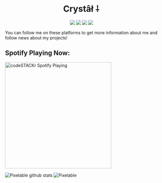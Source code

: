 <h1 align="center">Crystâł ⸸</h1>

<p align="center">
 <a href="https://discord.com/users/280370083304308736" target"blank_"><img src="https://img.shields.io/badge/Discord%20-7289DA.svg?&style=for-the-badge&logo=discord&logoColor=white"></a>
  <a href="https://www.github.com/Lofiwins" target"blank_"><img src="https://img.shields.io/badge/GitHub%20-191717.svg?&style=for-the-badge&logo=github&logoColor=white"></a>
  <a href="https://open.spotify.com/user/	1fjep2c4mzvksxizhhdm1xsfn" target"blank_"><img src="https://img.shields.io/badge/Spotify%20-1ed760.svg?&style=for-the-badge&logo=spotify&logoColor=white"></a>
 <a href="https://www.instagram.com/emiray1933" target"blank_"><img src="https://img.shields.io/badge/INSTAGRAM%20-DC3175.svg?&style=for-the-badge&logo=instagram&logoColor=white"></a>
 
You can follow me on these platforms to get more information about me and follow news about my projects!


## Spotify Playing Now:

[<img src="https://now-playing-codestackr.vercel.app/api/spotify-playing" alt="codeSTACKr Spotify Playing" width="350" />](https://open.spotify.com/user/1fjep2c4mzvksxizhhdm1xsfn)

![Pixelable github stats](https://github-readme-stats.vercel.app/api?username=lofiwins&count_private=true&show_icons=true&theme=dark&hide_border=true&include_all_commits=true)
![Pixelable](https://github-readme-stats.vercel.app/api/top-langs/?username=lofiwins&theme=dark&hide_border=true&layout=compact)




